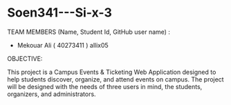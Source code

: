 # Soen341---Si-x-3

TEAM MEMBERS (Name, Student Id, GitHub user name) :

- Mekouar Ali ( 40273411 ) allix05


OBJECTIVE:

This project is a Campus Events & Ticketing Web Application designed to help students discover, organize, and attend events on campus. The project will be designed with the needs of three users in mind, the students, organizers, and administrators.

